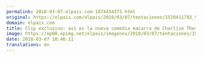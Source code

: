 ```yaml
---
permalink: 2018-03-07-elpais.com-1874434371.html
original: https://elpais.com/elpais/2018/03/07/tentaciones/1520411793_979822.html#?ref=rss&format=simple&link=link
domain: elpais.com
title: Clip exclusivo: así es la nueva comedia macarra de Charlize Theron
image: https://ep00.epimg.net/elpais/imagenes/2018/03/07/tentaciones/1520411793_979822_1520417322_rrss_normal.jpg
date: 2018-03-07 10:46:11
translations: en
---
```


